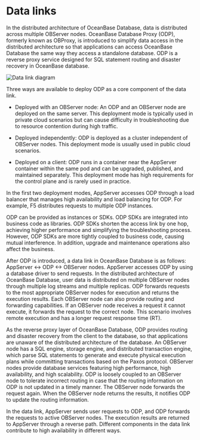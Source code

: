# Data links

In the distributed architecture of OceanBase Database, data is distributed across multiple OBServer nodes. OceanBase Database Proxy (ODP), formerly known as OBProxy, is introduced to simplify data access in the distributed architecture so that applications can access OceanBase Database the same way they access a standalone database. ODP is a reverse proxy service designed for SQL statement routing and disaster recovery in OceanBase database.

![Data link diagram](https://obbusiness-private.oss-cn-shanghai.aliyuncs.com/doc/img/observer-enterprise/V4.0.0/manage-database/obproxy-data-link.png)

Three ways are available to deploy ODP as a core component of the data link.

* Deployed with an OBServer node: An ODP and an OBServer node are deployed on the same server. This deployment mode is typically used in private cloud scenarios but can cause difficulty in troubleshooting due to resource contention during high traffic.

* Deployed independently: ODP is deployed as a cluster independent of OBServer nodes. This deployment mode is usually used in public cloud scenarios.

* Deployed on a client: ODP runs in a container near the AppServer container within the same pod and can be upgraded, published, and maintained separately. This deployment mode has high requirements for the control plane and is rarely used in practice.

In the first two deployment modes, AppServer accesses ODP through a load balancer that manages high availability and load balancing for ODP. For example, F5 distributes requests to multiple ODP instances.

ODP can be provided as instances or SDKs. ODP SDKs are integrated into business code as libraries. ODP SDKs shorten the access link by one hop, achieving higher performance and simplifying the troubleshooting process. However, ODP SDKs are more tightly coupled to business code, causing mutual interference. In addition, upgrade and maintenance operations also affect the business.

After ODP is introduced, a data link in OceanBase Database is as follows: AppServer <-> ODP <-> OBServer nodes. AppServer accesses ODP by using a database driver to send requests. In the distributed architecture of OceanBase Database, user data is distributed on multiple OBServer nodes through multiple log streams and multiple replicas. ODP forwards requests to the most appropriate OBServer nodes for execution and returns the execution results. Each OBServer node can also provide routing and forwarding capabilities. If an OBServer node receives a request it cannot execute, it forwards the request to the correct node. This scenario involves remote execution and has a longer request response time (RT).

<!-- ![Data link diagram](https://obbusiness-private.oss-cn-shanghai.aliyuncs.com/doc/img/observer-enterprise/V4.0.0/user-guide/data-link.png) -->

As the reverse proxy layer of OceanBase Database, ODP provides routing and disaster recovery from the client to the database, so that applications are unaware of the distributed architecture of the database. An OBServer node has a SQL engine, storage engine, and distributed transaction engine, which parse SQL statements to generate and execute physical execution plans while committing transactions based on the Paxos protocol. OBServer nodes provide database services featuring high performance, high availability, and high scalability. ODP is loosely coupled to an OBServer node to tolerate incorrect routing in case that the routing information on ODP is not updated in a timely manner. The OBServer node forwards the request again. When the OBServer node returns the results, it notifies ODP to update the routing information.

In the data link, AppServer sends user requests to ODP, and ODP forwards the requests to active OBServer nodes. The execution results are returned to AppServer through a reverse path. Different components in the data link contribute to high availability in different ways.

<!-- ## More information

For more information about data links, see [Overview](../../../7.reference/1.oceanbase-database-concepts/6.data-link/1.data-link-overview.md). -->
